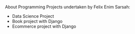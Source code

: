 About Programming Projects undertaken by Felix Enim Sarsah:
+ Data Science Project
+ Book project with Django
+ Ecommerce project with Django